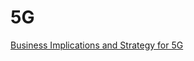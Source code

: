 # 5G

[Business Implications and Strategy for 5G](https://www.edx.org/professional-certificate/linuxfoundationx-business-implications-and-strategy-for-5g#courses)
